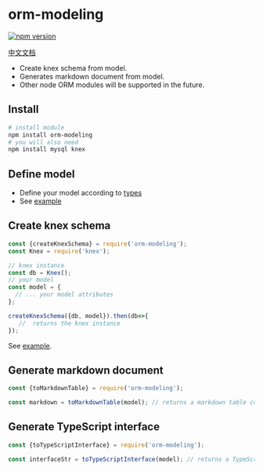 # orm-modeling 

[![npm version](http://img.shields.io/npm/v/orm-modeling.svg)](https://npmjs.org/package/orm-modeling)

[中文文档](/README.zh-CN.MD)

- Create knex schema from model.
- Generates markdown document from model.
- Other node ORM modules will be supported in the future. 

## Install

```bash
# install module
npm install orm-modeling
# you will also need
npm install mysql knex
```

## Define model

- Define your model according to [types](/src/model.ts)
- See [example](/test/users.model.ts)

## Create knex schema

```JavaScript
const {createKnexSchema} = require('orm-modeling');
const Knex = require('knex');

// knex instance
const db = Knex();
// your model
const model = {
  // ... your model attributes
}; 

createKnexSchema({db, model}).then(db=>{
   //  returns the knex instance
}); 
```

See [example](/test/create-knex-model.test.ts).

## Generate markdown document

```JavaScript
const {toMarkdownTable} = require('orm-modeling');

const markdown = toMarkdownTable(model); // returns a markdown table code in string
```

## Generate TypeScript interface

```JavaScript
const {toTypeScriptInterface} = require('orm-modeling');

const interfaceStr = toTypeScriptInterface(model); // returns a TypeScript Interface code in string
```
